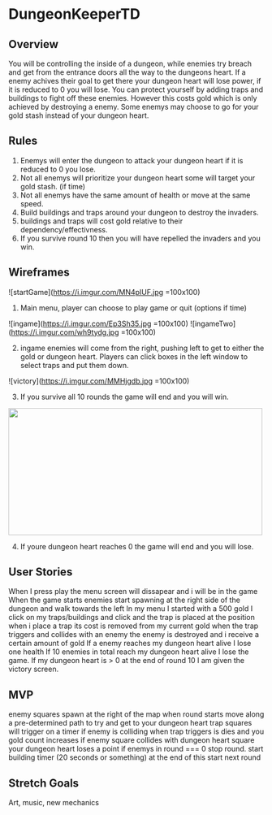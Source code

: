 # DungeonKeeperTD

## Overview
You will be controlling the inside of a dungeon, while enemies try breach and get from the entrance doors all the way to the dungeons heart. If a enemy achives their goal to get there your dungeon heart will lose power, if it is reduced to 0 you will lose. You can protect yourself by adding traps and buildings to fight off these enemies. However this costs gold which is only achieved by destroying a enemy. Some enemys may choose to go for your gold stash instead of your dungeon heart.

## Rules
1. Enemys will enter the dungeon to attack your dungeon heart if it is reduced to 0 you lose.
2. Not all enemys will prioritize your dungeon heart some will target your gold stash. (if time)
3. Not all enemys have the same amount of health or move at the same speed.
4. Build buildings and traps around your dungeon to destroy the invaders.
5. buildings and traps will cost gold relative to their dependency/effectivness.
6. If you survive round 10 then you will have repelled the invaders and you win. 

## Wireframes
![startGame](https://i.imgur.com/MN4pIUF.jpg =100x100)

1. Main menu, player can choose to play game or quit (options if time)

![ingame](https://i.imgur.com/Ep3Sh35.jpg =100x100)
![ingameTwo](https://i.imgur.com/wh9tydg.jpg =100x100)

2. ingame enemies will come from the right, pushing left to get to either the gold or dungeon heart. Players can click boxes in the left window to select traps and put them down.

![victory](https://i.imgur.com/MMHjgdb.jpg =100x100)

3. If you survive all 10 rounds the game will end and you will win.
<img src="https://i.imgur.com/oHTz8dE.jpg" width="500" height="250">

4. If youre dungeon heart reaches 0 the game will end and you will lose.

## User Stories

When I press play the menu screen will dissapear and i will be in the game
When the game starts enemies start spawning at the right side of the dungeon and walk towards the left
In my menu I started with a 500 gold
I click on my traps/buildings and click and the trap is placed at the position
when i place a trap its cost is removed from my current gold
when the trap triggers and collides with an enemy the enemy is destroyed and i receive a certain amount of gold
If a enemy reaches my dungeon heart alive I lose one health
If 10 enemies in total reach my dungeon heart alive I lose the game.
If my dungeon heart is > 0 at the end of round 10 I am given the victory screen.

## MVP

enemy squares spawn at the right of the map when round starts
move along a pre-determined path to try and get to your dungeon heart
trap squares will trigger on a timer if enemy is colliding when trap triggers is dies and you gold count increases
if enemy square collides with dungeon heart square your dungeon heart loses a point
if enemys in round  === 0 stop round. start building timer (20 seconds or something) at the end of this start next round

## Stretch Goals

Art, music, new mechanics
